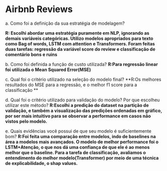 # Airbnb Reviews


a. Como foi a definição da sua estratégia de modelagem?

**R: Escolhi abordar uma estratégia puramente em NLP, ignorando as demais variáveis categóricas. Utilizo modelos apropriados para texto como Bag of words, LSTM com attention e Transformers. Foram feitas duas tarefas: regressão da variável score do review e classificação de comentário bons e ruins**

b. Como foi definida a função de custo utilizada?
**R:Para regressão linear foi utilizada o Mean Squared Error(MSE)**

c. Qual foi o critério utilizado na seleção do modelo final?
**R:Os melhores resultados do MSE para a regressão, e o melhor f1 score para a classificação **

d. Qual foi o critério utilizado para validação do modelo? Por que escolheu utilizar este
método?
**R:Escolhi a predição do dataset na partição de validação, e também a visualização das predições ordenadas em gráfico, por ser mais intuitivo para se observar a performance em casos não vistos pelo modelo.**

e. Quais evidências você possui de que seu modelo é suficientemente bom?
**R:Foi feita uma comparação entre modelos, indo de baselines na área a modelos mais avançados. O modelo de melhor performance foi o LSTM+Atenção, o que nos dá uma confiança de que ele é ao menos melhor que o baseline. Para a tarefa de classificação, avaliamos o entendimento do melhor modelo(Transformer) por meio de uma técnica de explicabilidade, o shap values.**

